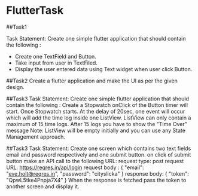 # FlutterTask

##Task1

Task Statement:
Create one simple flutter application that should contain the following :
- Create one TextField and Button.
- Take input from user in TextFiled.
- Display the user entered data using Text widget when user click Button.


##Task2
Create a flutter application and make the UI as per the given design.


##Task3
Task Statement:
Create one simple flutter application that should contain the following :
Create a Stopwatch onClick of the Button timer will start.
Once Stopwatch starts. At the delay of 20sec, one event will occur which will add the time log inside one ListView.
ListView can only contain a maximum of 15 time logs. After 15 logs you have to show the "Time Over" message
Note: ListView will be empty initially and you can use any State Management approach.



##Task3 
Task Statement:
Create one screen which contains two text fields email and password respectively and one submit button.
on click of submit button make an API call to the following URL:
request type: post
request URL: https://reqres.in/api/login
request body :
{
    "email": "eve.holt@reqres.in",
    "password": "cityslicka"
}
response body:
{
    "token": "QpwL5tke4Pnpja7X4"
}
When the response is fetched pass the token to another screen and display it.
